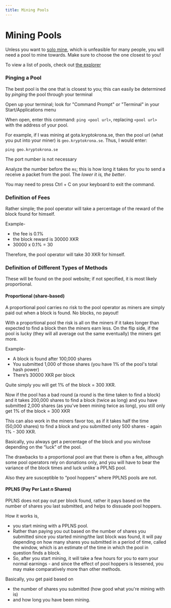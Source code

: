 ```yaml
---
title: Mining Pools
---
```


# Mining Pools

Unless you want to [solo mine](../../docs/guides/CPU-Solo-Mining/), which is unfeasible for many people, you will need a pool to mine towards. Make sure to choose the one closest to you!

To view a list of pools, check out [the explorer](https://explorer.kryptokrona.se/pools.html)

### Pinging a Pool

The best pool is the one that is closest to you; this can easily be determined by _pinging_ the pool through your terminal

Open up your terminal; look for "Command Prompt" or "Terminal" in your Start/Applications menu

When open, enter this command: `ping <pool url>`, replacing `<pool url>` with the address of your pool.

For example, if I was mining at gota.kryptokrona.se, then the pool url (what you put into your miner) is `geo.kryptokrona.se`. Thus, I would enter:

```
ping geo.kryptokrona.se
```

The port number is not necessary

Analyze the number before the `ms`; this is how long it takes for you to send a receive a packet from the pool. The _lower it is, the better_.

You may need to press Ctrl + C on your keyboard to exit the command.

### Definition of Fees

Rather simple; the pool operator will take a percentage of the reward of the block found for himself.

Example-

* the fee is 0.1%
* the block reward is 30000 XKR
* 30000 x 0.1% = 30

Therefore, the pool operator will take 30 XKR for himself.

### Definition of Different Types of Methods

These will be found on the pool website; if not specified, it is most likely proportional.

#### Proportional (share-based)

A proportional pool carries no risk to the pool operator as miners are simply paid out when a block is found. No blocks, no payout!

With a proportional pool the risk is all on the miners if it takes longer than expected to find a block then the miners earn less. On the flip side, if the pool is lucky (they will all average out the same eventually) the miners get more.

Example-

* A block is found after 100,000 shares
* You submitted 1,000 of those shares (you have 1% of the pool's total hash power)
* There’s 30000 XKR per block

Quite simply you will get 1% of the block = 300 XKR.

Now if the pool has a bad round (a round is the time taken to find a block) and it takes 200,000 shares to find a block (twice as long) and you have submitted 2,000 shares (as you’ve been mining twice as long), you still only get 1% of the block = 300 XKR

This can also work in the miners favor too, as if it takes half the time (50,000 shares) to find a block and you submitted only 500 shares - again 1% - 300 XKR.

Basically, you always get a percentage of the block and you win/lose depending on the “luck” of the pool.

The drawbacks to a proportional pool are that there is often a fee, although some pool operators rely on donations only, and you will have to bear the variance of the block times and luck unlike a PPLNS pool.

Also they are susceptible to “pool hoppers” where PPLNS pools are not.

#### PPLNS (Pay Per Last _n_ Shares)

PPLNS does not pay out per block found, rather it pays based on the number of shares you last submitted, and helps to dissuade pool hoppers.

How it works is,

* you start mining with a PPLNS pool.
* Rather than paying you out based on the number of shares you submitted since you started mining/the last block was found, it will pay depending on how many shares you submitted in a period of time, called the window, which is an estimate of the time in which the pool in question finds a block.
* So, after you start mining, it will take a few hours for you to earn your normal earnings - and since the effect of pool hoppers is lessened, you may make comparatively more than other methods.

Basically, you get paid based on

* the number of shares you submitted (how good what you're mining with is)
* and how long you have been mining.
